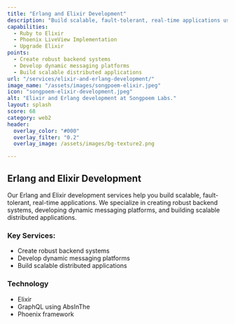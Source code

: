 ```yaml
---
title: "Erlang and Elixir Development"
description: "Build scalable, fault-tolerant, real-time applications using Erlang/Elixir."
capabilities:
  - Ruby to Elixir
  - Phoenix LiveView Implementation
  - Upgrade Elixir
points:
  - Create robust backend systems
  - Develop dynamic messaging platforms
  - Build scalable distributed applications
url: "/services/elixir-and-erlang-development/"
image_name: "/assets/images/songpoem-elixir.jpeg"
icon: "songpoem-elixir-development.jpeg"
alt: "Elixir and Erlang development at Songpoem Labs."
layout: splash
score: 68
category: web2
header:
  overlay_color: "#000"
  overlay_filter: "0.2"
  overlay_image: /assets/images/bg-texture2.png

---
```

## Erlang and Elixir Development

Our Erlang and Elixir development services help you build scalable, fault-tolerant, real-time applications. We specialize in creating robust backend systems, developing dynamic messaging platforms, and building scalable distributed applications.

### Key Services:
- Create robust backend systems
- Develop dynamic messaging platforms
- Build scalable distributed applications

### Technology
- Elixir
- GraphQL using AbsInThe
- Phoenix framework